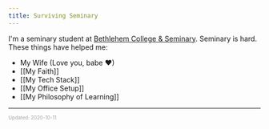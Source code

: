 ```yaml
---
title: Surviving Seminary
---
```


I'm a seminary student at <a href="https://bcsmn.edu/" target="_blank">Bethlehem College & Seminary</a>. Seminary is hard. These things have helped me:

- My Wife (Love you, babe ❤)
- [[My Faith]]
- [[My Tech Stack]]
- [[My Office Setup]]
- [[My Philosophy of Learning]]

---

<sup><sub><font color="#a6a6a6">Updated: 2020-10-11</font></sub></sup>
